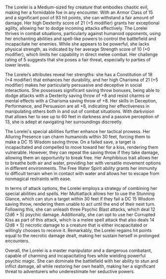The Lorelei is a Medium-sized fey creature that embodies chaotic evil, making her a formidable foe in any encounter. With an Armor Class of 15 and a significant pool of 93 hit points, she can withstand a fair amount of damage. Her high Dexterity score of 21 (+5 modifier) grants her exceptional agility, allowing her to dodge incoming attacks effectively. The Lorelei thrives in combat situations, particularly against humanoid opponents, using her enchanting abilities and spell-like powers to control the battlefield and incapacitate her enemies. While she appears to be powerful, she lacks physical strength, as indicated by her average Strength score of 10 (+0 modifier), which limits her capability in direct melee combat. Her challenge rating of 5 suggests that she poses a fair threat, especially to parties of lower levels.

The Lorelei’s attributes reveal her strengths: she has a Constitution of 18 (+4 modifier) that enhances her durability, and her high Charisma of 21 (+5 modifier) makes her particularly persuasive and deceptive in social interactions. She possesses significant saving throw bonuses, being able to dodge attacks with a Dexterity saving throw of +8 and resist charms or mental effects with a Charisma saving throw of +8. Her skills in Deception, Performance, and Persuasion are all +8, indicating her effectiveness in manipulating others both in and out of combat situations. With darkvision that allows her to see up to 60 feet in darkness and a passive perception of 13, she is adept at navigating her surroundings discreetly.

The Lorelei's special abilities further enhance her tactical prowess. Her Alluring Presence can charm humanoids within 30 feet, forcing them to make a DC 15 Wisdom saving throw. On a failed save, a target is incapacitated and compelled to move toward her for a kiss, rendering them vulnerable. However, they can repeat the saving throw if they take damage, allowing them an opportunity to break free. Her Amphibious trait allows her to breathe both air and water, providing her with versatile movement options in different environments. The Free Water Spirit ability grants her immunity to difficult terrain when in contact with water and allows her to escape from nonmagical restraints with ease.

In terms of attack options, the Lorelei employs a strategy of combining her special abilities and spells. Her Multiattack allows her to use the Stunning Glance, which can stun a target within 30 feet if they fail a DC 15 Wisdom saving throw, rendering them unable to act until the end of their next turn. Following this, she can unleash three Psychic Blast attacks, which deal 12 (2d6 + 5) psychic damage. Additionally, she can opt to use her Corrupted Kiss as part of this attack, which is a melee spell attack that also deals 14 (2d8 + 5) necrotic damage to a creature that is either incapacitated or willingly chooses to receive it. Remarkably, the Lorelei regains hit points equal to the necrotic damage dealt, making her sustain herself in prolonged encounters.

Overall, the Lorelei is a master manipulator and a dangerous combatant, capable of charming and incapacitating foes while wielding powerful psychic magic. She can dominate the battlefield with her ability to stun and inflict damage, all while restoring her own health, making her a significant threat to adventurers who underestimate her seductive powers.
